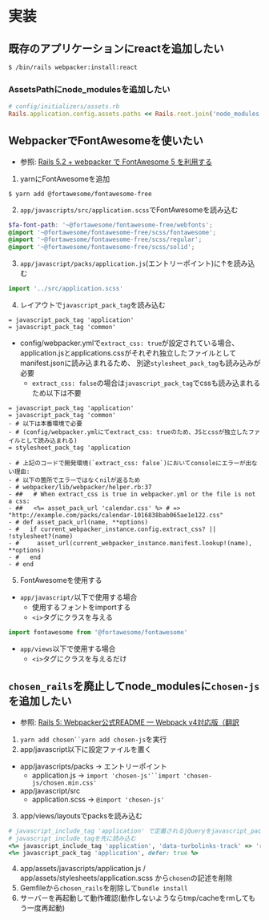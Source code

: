 # 実装
## 既存のアプリケーションにreactを追加したい
```sh
$ /bin/rails webpacker:install:react
```

### AssetsPathにnode_modulesを追加したい
```ruby
# config/initializers/assets.rb
Rails.application.config.assets.paths << Rails.root.join('node_modules')
```

## WebpackerでFontAwesomeを使いたい
- 参照: [Rails 5.2 + webpacker で FontAwesome 5 を利用する](https://qiita.com/fukmaru/items/427b43bd02a0b812212c)

1. yarnにFontAwesomeを追加
```
$ yarn add @fortawesome/fontawesome-free
```

2. `app/javascripts/src/application.scss`でFontAwesomeを読み込む
```scss
$fa-font-path: '~@fortawesome/fontawesome-free/webfonts';
@import '~@fortawesome/fontawesome-free/scss/fontawesome';
@import '~@fortawesome/fontawesome-free/scss/regular';
@import '~@fortawesome/fontawesome-free/scss/solid';
```

3. `app/javascript/packs/application.js`(エントリーポイント)に↑を読み込む
```js
import '../src/application.scss'
```

4. レイアウトで`javascript_pack_tag`を読み込む
```haml
= javascript_pack_tag 'application'
= javascript_pack_tag 'common'
```
- config/webpacker.ymlで`extract_css: true`が設定されている場合、
application.jsとapplications.cssがそれぞれ独立したファイルとしてmanifest.jsonに読み込まれるため、
別途`stylesheet_pack_tag`も読み込みが必要
  - `extract_css: false`の場合は`javascript_pack_tag`でcssも読み込まれるため以下は不要
```haml
= javascript_pack_tag 'application'
= javascript_pack_tag 'common'
- # 以下は本番環境で必要
- # (config/webpacker.ymlにてextract_css: trueのため、JSとcssが独立したファイルとして読み込まれる)
= stylesheet_pack_tag 'application

- # 上記のコードで開発環境(`extract_css: false`)においてconsoleにエラーが出ない理由:
- # 以下の箇所でエラーではなくnilが返るため
- # webpacker/lib/webpacker/helper.rb:37
- ##   # When extract_css is true in webpacker.yml or the file is not a css:
- ##   <%= asset_pack_url 'calendar.css' %> # => "http://example.com/packs/calendar-1016838bab065ae1e122.css"
- # def asset_pack_url(name, **options)
- #   if current_webpacker_instance.config.extract_css? || !stylesheet?(name)
- #     asset_url(current_webpacker_instance.manifest.lookup!(name), **options)
- #   end
- # end
```

5. FontAwesomeを使用する
- `app/javascript/`以下で使用する場合
  - 使用するフォントをimportする
  - `<i>`タグにクラスを与える
```js
import fontawesome from '@fortawesome/fontawesome'
```
- `app/views`以下で使用する場合
  - `<i>`タグにクラスを与えるだけ

## `chosen_rails`を廃止してnode_modulesに`chosen-js`を追加したい
- 参照: [Rails 5: Webpacker公式README — Webpack v4対応版（翻訳](https://techracho.bpsinc.jp/hachi8833/2018_05_24/56977)

1. `yarn add chosen``yarn add chosen-js`を実行
2. app/javascript以下に設定ファイルを置く
  - app/javascripts/packs -> エントリーポイント
    - application.js -> `import 'chosen-js'``import 'chosen-js/chosen.min.css'`
  - app/javascript/src
    - application.scss -> `@import 'chosen-js'`
3. app/views/layoutsでpacksを読み込む
```ruby
# javascript_include_tag 'application' で定義されるjQueryをjavascript_pack_tagで使用するため、
# javascript_include_tagを先に読み込む
<%= javascript_include_tag 'application', 'data-turbolinks-track' => 'reload', defer: true %>
<%= javascript_pack_tag 'application', defer: true %>
```
4. app/assets/javascripts/application.js / app/assets/stylesheets/application.scss から`chosen`の記述を削除
5. Gemfileから`chosen_rails`を削除して`bundle install`
6. サーバーを再起動して動作確認(動作しないようならtmp/cacheをrmしてもう一度再起動)
